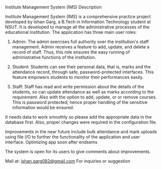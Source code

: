 Institute Management System (IMS) Description

Institute Management System (IMS) is a comprehensive practice project developed by Ishan Garg, a B.Tech in Information Technology student at NSUT. It is developed to manage all the administrative processes of the educational institution. The application has three main user roles:

1. Admin: The admin exercises full authority over the institution's staff management. Admin receives a feature to add, update, and delete a record of staff. Thus, this role ensures the easy running of administrative functions of the institution.

2. Student: Students can see their personal data, that is, marks and the attendance record, through safe, password-protected interfaces. This feature empowers students to monitor their performances easily.

3. Staff: Staff has read and write permission about the details of the students, so can update attendance as well as marks according to the requirement. Also with the option to add, update, or or remove courses. This is password protected; hence proper handling of the sensitive information would be ensured.

It needs data to work smoothly so please add the appropriate data in the database first. Also, proper changes were required in the configuration file.

Improvements in the near future include bulk attendance and mark uploads using file I/O to further the functionality of the application and user interface.
Optimizing app soon after endsems

The system is open for its users to give comments about improvements.

Mail at: ishan.garg082@gmail.com For inquiries or suggestion

